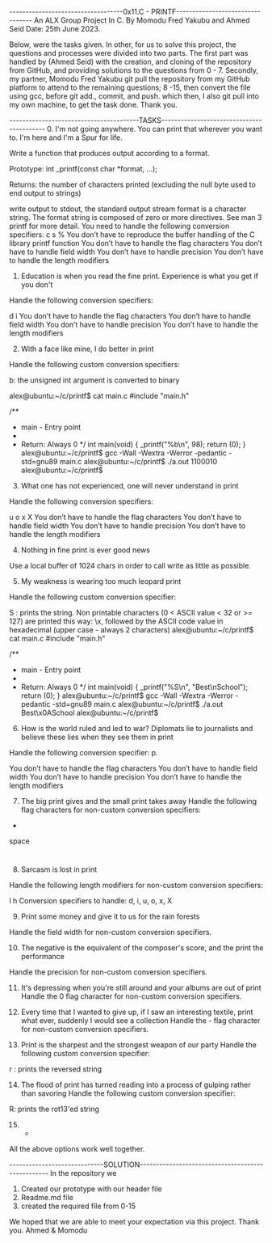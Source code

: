 -----------------------------------0x11.C - PRINTF---------------------------------
An ALX Group Project In C.
By Momodu Fred Yakubu and Ahmed Seid 
Date: 25th June 2023.

Below, were the tasks given. In other, for us to solve this project, the questions and processes were divided into two parts.
The first part was handled by (Ahmed Seid) with the creation, and cloning of the repository from GitHub, and providing 
solutions to the questions from 0 - 7.
Secondly, my partner, Momodu Fred Yakubu git pull the repository from my GitHub platform to attend to the remaining questions; 8 -15,
then convert the file using gcc, before git add., commit, and push. which then, I also git pull into my own machine, to get the 
task done.
Thank you. 

----------------------------------------TASKS------------------------------------------
0. I'm not going anywhere. You can print that wherever you want to. I'm here and I'm a Spur for life.

Write a function that produces output according to a format.

Prototype: int _printf(const char *format, ...);

Returns: the number of characters printed (excluding the null byte used to end output to strings)

write output to stdout, the standard output stream
format is a character string. 
The format string is composed of zero or more directives. 
See man 3 printf for more detail. 
You need to handle the following conversion specifiers:
c
s
%
You don’t have to reproduce the buffer handling of the C library printf function
You don’t have to handle the flag characters
You don’t have to handle field width
You don’t have to handle precision
You don’t have to handle the length modifiers


1. Education is when you read the fine print. Experience is what you get if you don't

Handle the following conversion specifiers:

d
i
You don’t have to handle the flag characters
You don’t have to handle field width
You don’t have to handle precision
You don’t have to handle the length modifiers


2. With a face like mine, I do better in print

Handle the following custom conversion specifiers:

b: the unsigned int argument is converted to binary

alex@ubuntu:~/c/printf$ cat main.c
#include "main.h"

/**
 * main - Entry point
 *
 * Return: Always 0
 */
int main(void)
{
    _printf("%b\n", 98);
    return (0);
}
alex@ubuntu:~/c/printf$ gcc -Wall -Wextra -Werror -pedantic -std=gnu89 main.c
alex@ubuntu:~/c/printf$ ./a.out
1100010
alex@ubuntu:~/c/printf$


3. What one has not experienced, one will never understand in print

Handle the following conversion specifiers:

u
o
x
X
You don’t have to handle the flag characters
You don’t have to handle field width
You don’t have to handle precision
You don’t have to handle the length modifiers


4. Nothing in fine print is ever good news

Use a local buffer of 1024 chars in order to call write as little as possible.



5. My weakness is wearing too much leopard print

Handle the following custom conversion specifier:

S : prints the string.
Non printable characters (0 < ASCII value < 32 or >= 127) are printed this way: \x, followed by the ASCII code value in hexadecimal (upper case - always 2 characters)
alex@ubuntu:~/c/printf$ cat main.c
#include "main.h"

/**
 * main - Entry point
 *
 * Return: Always 0
 */
int main(void)
{
    _printf("%S\n", "Best\nSchool");
    return (0);
}
alex@ubuntu:~/c/printf$ gcc -Wall -Wextra -Werror -pedantic -std=gnu89 main.c
alex@ubuntu:~/c/printf$ ./a.out
Best\x0ASchool
alex@ubuntu:~/c/printf$


6. How is the world ruled and led to war? Diplomats lie to journalists and believe these lies when they see them in print


Handle the following conversion specifier: p.

You don’t have to handle the flag characters
You don’t have to handle field width
You don’t have to handle precision
You don’t have to handle the length modifiers


7. The big print gives and the small print takes away
Handle the following flag characters for non-custom conversion specifiers:

+
space
#



8. Sarcasm is lost in print

Handle the following length modifiers for non-custom conversion specifiers:

l
h
Conversion specifiers to handle: d, i, u, o, x, X


9. Print some money and give it to us for the rain forests

Handle the field width for non-custom conversion specifiers.


10. The negative is the equivalent of the composer's score, and the print the performance

Handle the precision for non-custom conversion specifiers.


11. It's depressing when you're still around and your albums are out of print
Handle the 0 flag character for non-custom conversion specifiers.

12. Every time that I wanted to give up, if I saw an interesting textile, print what ever, suddenly I would see a collection
Handle the - flag character for non-custom conversion specifiers.


13. Print is the sharpest and the strongest weapon of our party
Handle the following custom conversion specifier:

r : prints the reversed string


14. The flood of print has turned reading into a process of gulping rather than savoring
Handle the following custom conversion specifier:

R: prints the rot13'ed string



15. *

All the above options work well together.


-----------------------------SOLUTION--------------------------------------------------
In the repository we
1. Created our prototype with our header file
2. Readme.md file
3. created the required file from 0-15

We hoped that we are able to meet your expectation via this project.
Thank you.
Ahmed & Momodu
